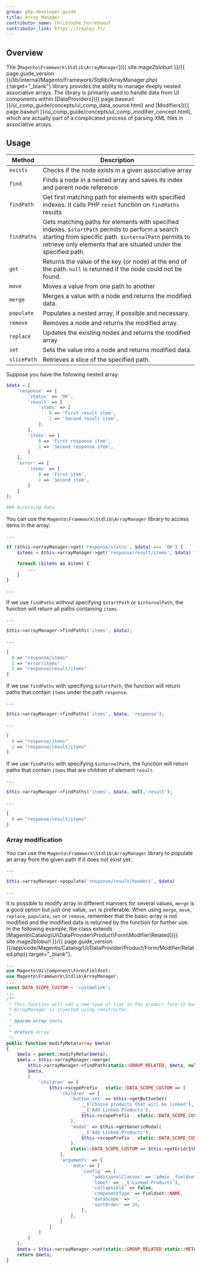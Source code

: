 ```yaml
---
group: php-developer-guide
title: Array Manager
contributor_name: Christophe Ferreboeuf
contributor_link: https://crealoz.fr/
---
```


## Overview

The [`Magento\Framework\Stdlib\ArrayManager`]({{ site.mage2bloburl }}/{{ page.guide_version }}/lib/internal/Magento/Framework/Stdlib/ArrayManager.php){:target="_blank"} library provides the ability to manage deeply nested associative arrays.
The library is primarily used to handle data from UI components within [DataProviders]({{ page.baseurl }}/ui_comp_guide/concepts/ui_comp_data_source.html) and [Modifiers]({{ page.baseurl }}/ui_comp_guide/concepts/ui_comp_modifier_concept.html), which are actually part of a complicated process of parsing XML files in associative arrays.

## Usage

|Method|Description|
|--- |--- |
| `exists` | Checks if the node exists in a given associative array |
| `find` | Finds a node in a nested array and saves its index and parent node reference |
| `findPath` | Get first matching path for elements with specified indexes. It calls PHP `reset` function on `findPaths` results |
| `findPaths` | Gets matching paths for elements with specified indexes. `$startPath` permits to perform a search starting from specific path. `$internalPath` permits to retrieve only elements that are situated under the specified path. |
| `get` | Returns the value of the key (or node) at the end of the path. `null` is returned if the node could not be found. |
| `move` | Moves a value from one path to another |
| `merge` | Merges a value with a node and returns the modified data. |
| `populate` | Populates a nested array, if possible and necessary. |
| `remove` | Removes a node and returns the modified array. |
| `replace` | Updates the existing nodes and returns the modified array |
| `set` | Sets the value into a node and returns modified data. |
| `slicePath` | Retrieves a slice of the specified path. |

Suppose you have the following nested array:

```php
$data = [
    'response' => [
        'status' => 'OK',
        'result' => [
            'items' => [
                0 => 'First result item',
                1 => 'Second result item',
            ],
        ],
        'items' => [
            0 => 'First response item',
            1 => 'Second response item',
        ]
    ],
    'error' => [
        'items' => [
            0 => 'First item',
            1 => 'Second item',
        ]
    ]
];

### Accessing data
```

You can use the  `Magento\Framework\Stdlib\ArrayManager` library to access items in the array:

```php
...

if ($this->arrayManager->get('response/status', $data) === 'OK') {
    $items = $this->arrayManager->get('response/result/items', $data) ?? [];

    foreach ($items as $item) {
        ...
    }
}

...
```

If we use `findPaths` without specifying `$startPath` or `$internalPath`, the function will return all paths containing `items`.

```php
...

$this->arrayManager->findPaths('items', $data);

...
```

```php 
[
  0 => "response/items"
  1 => "error/items"
  2 => "response/result/items"
]
```

If we use `findPaths` with specifying `$startPath`, the function will return paths that contain `items` under the path `response`.

```php
...

$this->arrayManager->findPaths('items', $data, 'response');

...
```

```php 
[
  0 => "response/items"
  1 => "response/result/items"
]
```

If we use `findPaths` with specifying `$internalPath`, the function will return paths that contain `items` that are children
of element `result`.

```php
...

$this->arrayManager->findPaths('items', $data, null,'result');

...
```

```php 
[
  0 => "response/result/items"
]
```

### Array modification

You can use the  `Magento\Framework\Stdlib\ArrayManager` library to populate an array from the given path if it does not
exist yet:

```php
...

$this->arrayManager->populate('response/result/headers', $data)

...
```

It is possible to modify array in different manners for several values, `merge` is a good option but just one value, 
`set` is preferable. When using `merge`, `move`, `replace`, `populate`, `set` or `remove`, remember that the basic array 
is not modified and the modified data is returned by the function for further use. In the following example, the class extends 
[Magento\Catalog\Ui\DataProvider\Product\Form\Modifier\Related]({{ site.mage2bloburl }}/{{ page.guide_version }}/app/code/Magento/Catalog/Ui/DataProvider/Product/Form/Modifier/Related.php){:target="_blank"}.

```php
...
use Magento\Ui\Component\Form\Fieldset;
use Magento\Framework\Stdlib\ArrayManager;
...
const DATA_SCOPE_CUSTOM = 'customlink';
...
/**
 * This function will add a new type of link in the product form in back-office.                                                                                  
 * ArrayManager is injected using constructor.
 *
 * @param array $meta
 *
 * @return array
 */
public function modifyMeta(array $meta)
{
    $meta = parent::modifyMeta($meta);
    $meta = $this->arrayManager->merge(
        $this->arrayManager->findPath(static::GROUP_RELATED, $meta, null, 'children'),
        $meta,
        [
            'children' => [
                $this->scopePrefix . static::DATA_SCOPE_CUSTOM => [
                    'children' => [
                        'button_set' => $this->getButtonSet(
                            __('Choose products that will be linked'),
                            __('Add Linked Products'),
                            $this->scopePrefix . static::DATA_SCOPE_CUSTOM
                        ),
                        'modal' => $this->getGenericModal(
                            __('Add Linked Products'),
                            $this->scopePrefix . static::DATA_SCOPE_CUSTOM
                        ),
                        static::DATA_SCOPE_CUSTOM => $this->getGrid($this->scopePrefix . static::DATA_SCOPE_CUSTOM),
                    ],
                    'arguments' => [
                        'data' => [
                            'config' => [
                                'additionalClasses' => 'admin__fieldset-section',
                                'label' => __('Linked Products'),
                                'collapsible' => false,
                                'componentType' => Fieldset::NAME,
                                'dataScope' => '',
                                'sortOrder' => 20,
                            ],
                        ],
                    ]
                ]
            ]
        ]
    );
    $meta = $this->arrayManager->set(static::GROUP_RELATED.static::META_CONFIG_PATH.'/label', $meta, __('Related Products, Up-Sells, Cross-Sells and Custom Link'));
    return $meta;
}
```
